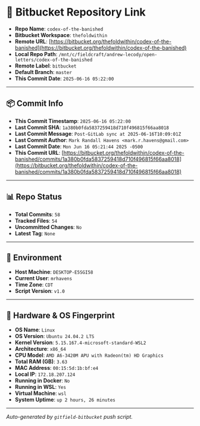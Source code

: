 # 🔗 Bitbucket Repository Link

- **Repo Name**: `codex-of-the-banished`
- **Bitbucket Workspace**: `thefoldwithin`
- **Remote URL**: [https://bitbucket.org/thefoldwithin/codex-of-the-banished](https://bitbucket.org/thefoldwithin/codex-of-the-banished)
- **Local Repo Path**: `/mnt/c/fieldcraft/andrew-lecody/open-letters/codex-of-the-banished`
- **Remote Label**: `bitbucket`
- **Default Branch**: `master`
- **This Commit Date**: `2025-06-16 05:22:00`

---

## 📦 Commit Info

- **This Commit Timestamp**: `2025-06-16 05:22:00`
- **Last Commit SHA**: `1a380b0fda5837259418d710f496815f66aa8018`
- **Last Commit Message**: `Post-GitLab sync at 2025-06-16T10:09:01Z`
- **Last Commit Author**: `Mark Randall Havens <mark.r.havens@gmail.com>`
- **Last Commit Date**: `Mon Jun 16 05:21:44 2025 -0500`
- **This Commit URL**: [https://bitbucket.org/thefoldwithin/codex-of-the-banished/commits/1a380b0fda5837259418d710f496815f66aa8018](https://bitbucket.org/thefoldwithin/codex-of-the-banished/commits/1a380b0fda5837259418d710f496815f66aa8018)

---

## 📊 Repo Status

- **Total Commits**: `58`
- **Tracked Files**: `54`
- **Uncommitted Changes**: `No`
- **Latest Tag**: `None`

---

## 🧭 Environment

- **Host Machine**: `DESKTOP-E5SGI58`
- **Current User**: `mrhavens`
- **Time Zone**: `CDT`
- **Script Version**: `v1.0`

---

## 🧬 Hardware & OS Fingerprint

- **OS Name**: `Linux`
- **OS Version**: `Ubuntu 24.04.2 LTS`
- **Kernel Version**: `5.15.167.4-microsoft-standard-WSL2`
- **Architecture**: `x86_64`
- **CPU Model**: `AMD A6-3420M APU with Radeon(tm) HD Graphics`
- **Total RAM (GB)**: `3.63`
- **MAC Address**: `00:15:5d:1b:bf:e4`
- **Local IP**: `172.18.207.124`
- **Running in Docker**: `No`
- **Running in WSL**: `Yes`
- **Virtual Machine**: `wsl`
- **System Uptime**: `up 2 hours, 26 minutes`

---

_Auto-generated by `gitfield-bitbucket` push script._
